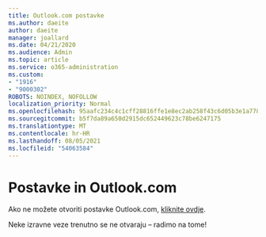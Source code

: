 ```yaml
---
title: Outlook.com postavke
ms.author: daeite
author: daeite
manager: joallard
ms.date: 04/21/2020
ms.audience: Admin
ms.topic: article
ms.service: o365-administration
ms.custom:
- "1916"
- "9000302"
ROBOTS: NOINDEX, NOFOLLOW
localization_priority: Normal
ms.openlocfilehash: 95aafc234c4c1cff28816ffe1e8ec2ab258f43c6d05b3e1a778ad1a701235512
ms.sourcegitcommit: b5f7da89a650d2915dc652449623c78be6247175
ms.translationtype: MT
ms.contentlocale: hr-HR
ms.lasthandoff: 08/05/2021
ms.locfileid: "54063584"
---
```

# <a name="settings-in-outlookcom"></a>Postavke in Outlook.com

Ako ne možete otvoriti postavke Outlook.com, [kliknite ovdje](https://outlook.live.com/mail/options/general/timeAndLanguage).

Neke izravne veze trenutno se ne otvaraju – radimo na tome!